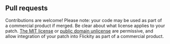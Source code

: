 ## Pull requests

Contributions are welcome! Please note: your code may be used as part of a commercial product if merged. Be clear about what license applies to your patch. [The MIT license](https://choosealicense.com/licenses/mit/) or [public domain unlicense](https://choosealicense.com/licenses/unlicense/) are permissive, and allow integration of your patch into Flickity as part of a commercial product.
